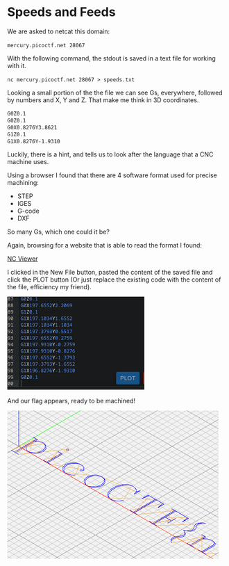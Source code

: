 # Speeds and Feeds

We are asked to netcat this domain:

`mercury.picoctf.net 28067`

With the following command, the stdout is saved in a text file for working with it.

`nc mercury.picoctf.net 28067 > speeds.txt`

Looking a small portion of the the file we can see Gs, everywhere, followed by numbers and X, Y and Z. That make me think in 3D coordinates.

```G17 G21 G40 G90 G64 P0.003 F50
G0Z0.1
G0Z0.1
G0X0.8276Y3.8621
G1Z0.1
G1X0.8276Y-1.9310
```

Luckily, there is a hint, and tells us to look after the language that a CNC machine uses.

Using a browser I found that there are 4 software format used for precise machining:

* STEP 
* IGES
* G-code
* DXF

So many Gs, which one could it be?

Again, browsing for a website that is able to read the format I found:

[NC Viewer](https://ncviewer.com)

I clicked in the New File button, pasted the content of the saved file and click the PLOT button (Or just replace the existing  code with the content of the file, efficiency my friend).

![Let's Plot](image.png)

And our flag appears, ready to be machined!

![Machining a flag](image-1.png)